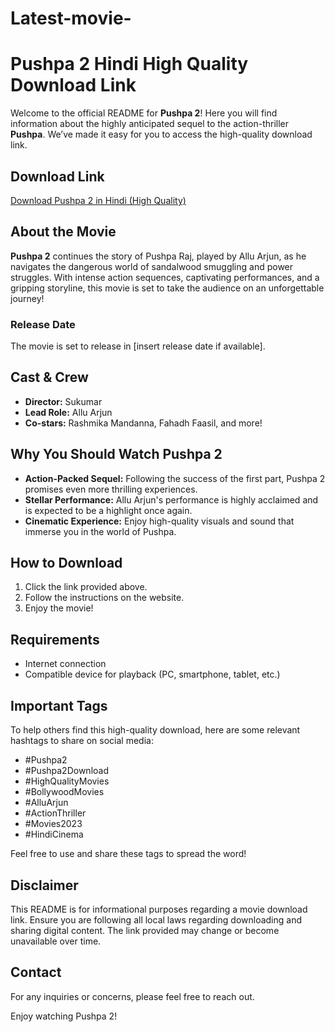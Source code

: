 # Latest-movie-
# Pushpa 2 Hindi High Quality Download Link

Welcome to the official README for **Pushpa 2**! Here you will find information about the highly anticipated sequel to the action-thriller **Pushpa**. We’ve made it easy for you to access the high-quality download link.

## Download Link
[Download Pushpa 2 in Hindi (High Quality)](https://cashurl.sbs/jmZp0l)

## About the Movie
**Pushpa 2** continues the story of Pushpa Raj, played by Allu Arjun, as he navigates the dangerous world of sandalwood smuggling and power struggles. With intense action sequences, captivating performances, and a gripping storyline, this movie is set to take the audience on an unforgettable journey!

### Release Date
The movie is set to release in [insert release date if available].

## Cast & Crew
- **Director:** Sukumar
- **Lead Role:** Allu Arjun
- **Co-stars:** Rashmika Mandanna, Fahadh Faasil, and more!

## Why You Should Watch Pushpa 2
- **Action-Packed Sequel:** Following the success of the first part, Pushpa 2 promises even more thrilling experiences.
- **Stellar Performance:** Allu Arjun's performance is highly acclaimed and is expected to be a highlight once again.
- **Cinematic Experience:** Enjoy high-quality visuals and sound that immerse you in the world of Pushpa.

## How to Download
1. Click the link provided above.
2. Follow the instructions on the website.
3. Enjoy the movie!

## Requirements
- Internet connection
- Compatible device for playback (PC, smartphone, tablet, etc.)

## Important Tags
To help others find this high-quality download, here are some relevant hashtags to share on social media:
- #Pushpa2
- #Pushpa2Download
- #HighQualityMovies
- #BollywoodMovies
- #AlluArjun
- #ActionThriller
- #Movies2023
- #HindiCinema

Feel free to use and share these tags to spread the word!

## Disclaimer
This README is for informational purposes regarding a movie download link. Ensure you are following all local laws regarding downloading and sharing digital content. The link provided may change or become unavailable over time.

## Contact
For any inquiries or concerns, please feel free to reach out.

Enjoy watching Pushpa 2!

